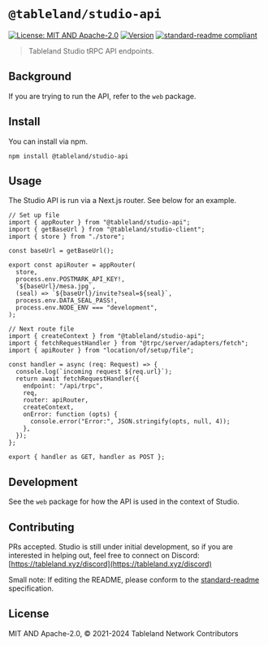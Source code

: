 # `@tableland/studio-api`

[![License: MIT AND Apache-2.0](https://img.shields.io/badge/License-MIT%20AND%20Apache--2.0-blue.svg)](./LICENSE)
[![Version](https://img.shields.io/badge/dynamic/json?url=https%3A%2F%2Fraw.githubusercontent.com%2Ftablelandnetwork%2Fstudio%2Fmain%2Fpackages%2Fapi%2Fpackage.json&query=%24.version&label=Version)](./package.json)
[![standard-readme compliant](https://img.shields.io/badge/standard--readme-OK-green.svg)](https://github.com/RichardLitt/standard-readme)

> Tableland Studio tRPC API endpoints.

## Background

If you are trying to run the API, refer to the `web` package.

## Install

You can install via npm.

```
npm install @tableland/studio-api
```

## Usage

The Studio API is run via a Next.js router. See below for an example.

```
// Set up file
import { appRouter } from "@tableland/studio-api";
import { getBaseUrl } from "@tableland/studio-client";
import { store } from "./store";

const baseUrl = getBaseUrl();

export const apiRouter = appRouter(
  store,
  process.env.POSTMARK_API_KEY!,
  `${baseUrl}/mesa.jpg`,
  (seal) => `${baseUrl}/invite?seal=${seal}`,
  process.env.DATA_SEAL_PASS!,
  process.env.NODE_ENV === "development",
);

// Next route file
import { createContext } from "@tableland/studio-api";
import { fetchRequestHandler } from "@trpc/server/adapters/fetch";
import { apiRouter } from "location/of/setup/file";

const handler = async (req: Request) => {
  console.log(`incoming request ${req.url}`);
  return await fetchRequestHandler({
    endpoint: "/api/trpc",
    req,
    router: apiRouter,
    createContext,
    onError: function (opts) {
      console.error("Error:", JSON.stringify(opts, null, 4));
    },
  });
};

export { handler as GET, handler as POST };
```

## Development

See the `web` package for how the API is used in the context of Studio.

## Contributing

PRs accepted. Studio is still under initial development, so if you are interested in helping out, feel free to connect on Discord:
[https://tableland.xyz/discord](https://tableland.xyz/discord)

Small note: If editing the README, please conform to the
[standard-readme](https://github.com/RichardLitt/standard-readme) specification.

## License

MIT AND Apache-2.0, © 2021-2024 Tableland Network Contributors
